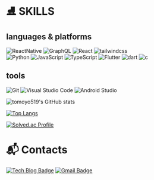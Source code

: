 

# ⛸️ SKILLS
## languages & platforms
![ReactNative](https://img.shields.io/badge/React_Native-20232A?style=for-the-badge&logo=react&logoColor=61DAFB)
![GraphQL](https://img.shields.io/badge/GraphQl-E10098?style=for-the-badge&logo=graphql&logoColor=white)
![React](https://img.shields.io/badge/React-61DAFB.svg?&style=for-the-badge&logo=React&logoColor=white)
![tailwindcss](https://img.shields.io/badge/tailwindcss-06B6D4.svg?&style=for-the-badge&logo=tailwindcss&logoColor=white)<br>
![Python](https://img.shields.io/badge/Python-3776AB.svg?&style=for-the-badge&logo=Python&logoColor=white)
![JavaScript](https://img.shields.io/badge/JavaScript-F7DF1E.svg?&style=for-the-badge&logo=JavaScript&logoColor=white)
![TypeScript](https://img.shields.io/badge/TypeScript-3178C6.svg?&style=for-the-badge&logo=TypeScript&logoColor=white)
![Flutter](https://img.shields.io/badge/Flutter-02569B.svg?&style=for-the-badge&logo=Flutter&logoColor=white)
![dart](https://img.shields.io/badge/dart-0175C2.svg?&style=for-the-badge&logo=dart&logoColor=white)
![c](https://img.shields.io/badge/c-A8B9CC.svg?&style=for-the-badge&logo=c&logoColor=white)

## tools
![Git](https://img.shields.io/badge/Git-F05032.svg?&style=for-the-badge&logo=Git&logoColor=white)
![Visual Studio Code](https://img.shields.io/badge/Visual%20Studio%20Code-007ACC.svg?&style=for-the-badge&logo=Visual%20Studio%20Code&logoColor=white)
![Android Studio](https://img.shields.io/badge/Android%20Studio-3DDC84.svg?&style=for-the-badge&logo=Android%20Studio&logoColor=white)

![tomoyo519's GitHub stats](https://github-readme-stats.vercel.app/api?username=tomoyo519&show_icons=true&theme=dark)

[![Top Langs](https://github-readme-stats.vercel.app/api/top-langs/?username=tomoyo519&layout=compact)](https://github.com/tomoyo519/github-readme-stats)

[![Solved.ac Profile](http://mazassumnida.wtf/api/v2/generate_badge?boj=i2sign)](https://solved.ac/i2sign/)

# :mailbox_with_mail: Contacts
[![Tech Blog Badge](http://img.shields.io/badge/-Tech%20blog-black?style=flat-square&logo=github&link=https://tomoyo519.github.io/)](https://tomoyo519.github.io/)
[![Gmail Badge](https://img.shields.io/badge/Gmail-d14836?style=flat-square&logo=Gmail&logoColor=white&link=mailto:vanessa.cheong1@gmail.com)](mailto:vanessa.cheong1@gmail.com)

<!--

**tomoyo519/tomoyo519** is a ✨ _special_ ✨ repository because its `README.md` (this file) appears on your GitHub profile.

Here are some ideas to get you started:

- 🔭 I’m currently working on ...
- 🌱 I’m currently learning ...
- 👯 I’m looking to collaborate on ...
- 🤔 I’m looking for help with ...
- 💬 Ask me about ...
- 📫 How to reach me: ...
- 😄 Pronouns: ...
- ⚡ Fun fact: ...
-->
